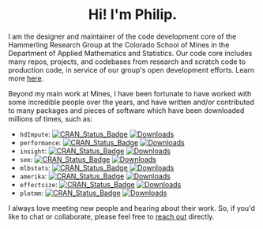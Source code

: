<h1 align="center">Hi! I'm Philip.</h1>

<!--

<br/>

<p align="center">
  <a href="https://git.io/typing-svg"><img src="https://readme-typing-svg.herokuapp.com?font=Fira+Code&pause=1000&width=900&height=75&lines=Favorite+languages%3A+R%2C+Python%2C+Julia;Interests%3A+Data+Science%2C+Computational+Social+Science%2C+Machine+Learning;Reach+out+if+you'd+like+to+chat+or+collaborate!" alt="pdwaggoner" /></a>
</p>
<hr/>

-->

I am the designer and maintainer of the code development core of the Hammerling Research Group at the Colorado School of Mines in the Department of Applied Mathematics and Statistics. Our code core includes many repos, projects, and codebases from research and scratch code to production code, in service of our group's open development efforts. Learn more [here](https://github.com/Hammerling-Research-Group). 

Beyond my main work at Mines, I have been fortunate to have worked with some incredible people over the years, and have written and/or contributed to many packages and pieces of software which have been downloaded millions of times, such as: 

  - `hdImpute`: [![CRAN_Status_Badge](https://www.r-pkg.org/badges/version/hdImpute)](http://cran.r-project.org/package=hdImpute) [![Downloads](https://cranlogs.r-pkg.org/badges/grand-total/hdImpute)](https://cran.r-project.org/package=hdImpute)
  - `performance`: [![CRAN_Status_Badge](https://www.r-pkg.org/badges/version/performance)](http://cran.r-project.org/package=performance) [![Downloads](https://cranlogs.r-pkg.org/badges/grand-total/performance)](https://cran.r-project.org/package=performance)
  - `insight`: [![CRAN_Status_Badge](https://www.r-pkg.org/badges/version/insight)](http://cran.r-project.org/package=insight) [![Downloads](https://cranlogs.r-pkg.org/badges/grand-total/insight)](https://cran.r-project.org/package=insight)
  - `see`: [![CRAN_Status_Badge](https://www.r-pkg.org/badges/version/see)](http://cran.r-project.org/package=see) [![Downloads](https://cranlogs.r-pkg.org/badges/grand-total/see)](https://cran.r-project.org/package=see)
  - `mlbstats`: [![CRAN_Status_Badge](https://www.r-pkg.org/badges/version/mlbstats)](http://cran.r-project.org/package=mlbstats) [![Downloads](https://cranlogs.r-pkg.org/badges/grand-total/mlbstats)](https://cran.r-project.org/package=mlbstats)
  - `amerika`: [![CRAN_Status_Badge](https://www.r-pkg.org/badges/version/amerika)](http://cran.r-project.org/package=amerika) [![Downloads](https://cranlogs.r-pkg.org/badges/grand-total/amerika)](https://cran.r-project.org/package=amerika)
  - `effectsize`: [![CRAN_Status_Badge](https://www.r-pkg.org/badges/version/effectsize)](http://cran.r-project.org/package=effectsize) [![Downloads](https://cranlogs.r-pkg.org/badges/grand-total/effectsize)](https://cran.r-project.org/package=effectsize)
  - `plotmm`: [![CRAN_Status_Badge](https://www.r-pkg.org/badges/version/plotmm)](http://cran.r-project.org/package=plotmm) [![Downloads](https://cranlogs.r-pkg.org/badges/grand-total/plotmm)](https://cran.r-project.org/package=plotmm)

I always love meeting new people and hearing about their work. So, if you'd like to chat or collaborate, please feel free to [reach out](https://pdwaggoner.github.io/) directly.
